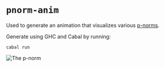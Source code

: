 # `pnorm-anim`

Used to generate an animation that visualizes various [p-norms](https://en.wikipedia.org/wiki/Norm_(mathematics)#p-norm).

Generate using GHC and Cabal by running:

```
cabal run
```

![The p-norm](circle.gif)